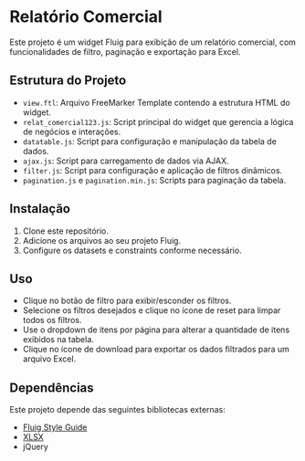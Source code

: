 # Relatório Comercial

Este projeto é um widget Fluig para exibição de um relatório comercial, com funcionalidades de filtro, paginação e exportação para Excel.

## Estrutura do Projeto

- `view.ftl`: Arquivo FreeMarker Template contendo a estrutura HTML do widget.
- `relat_comercial123.js`: Script principal do widget que gerencia a lógica de negócios e interações.
- `datatable.js`: Script para configuração e manipulação da tabela de dados.
- `ajax.js`: Script para carregamento de dados via AJAX.
- `filter.js`: Script para configuração e aplicação de filtros dinâmicos.
- `pagination.js` e `pagination.min.js`: Scripts para paginação da tabela.

## Instalação

1. Clone este repositório.
2. Adicione os arquivos ao seu projeto Fluig.
3. Configure os datasets e constraints conforme necessário.

## Uso

- Clique no botão de filtro para exibir/esconder os filtros.
- Selecione os filtros desejados e clique no ícone de reset para limpar todos os filtros.
- Use o dropdown de itens por página para alterar a quantidade de itens exibidos na tabela.
- Clique no ícone de download para exportar os dados filtrados para um arquivo Excel.

## Dependências

Este projeto depende das seguintes bibliotecas externas:

- [Fluig Style Guide](https://styleguide.fluig.com/)
- [XLSX](https://cdnjs.cloudflare.com/ajax/libs/xlsx/0.16.9/xlsx.full.min.js)
- jQuery
